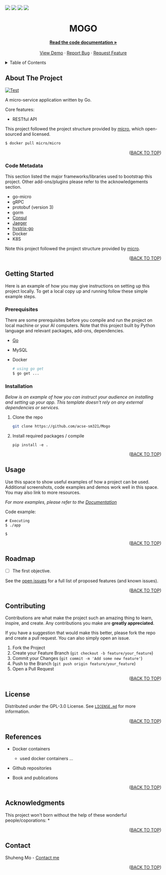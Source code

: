 <div id="top"></div>

<!-- PROJECT SHIELDS -->
<!--
*** https://www.markdownguide.org/basic-syntax/#reference-style-links
-->
<!-- using the static badge because it is private, covert to dynamic ones if public  -->
<!-- https://shields.io/#your-badge -->

<div>
<img src="https://img.shields.io/github/issues/acse-sm321/Mogo">
<img src="https://img.shields.io/github/forks/acse-sm321/Mogo">
<img src="https://img.shields.io/github/stars/acse-sm321/Mogo">
<img src="https://img.shields.io/github/license/acse-sm321/Mogo">
</div>

<!-- PROJECT LOGO -->
<div align="center">
  <!-- <a href="https://github.com/othneildrew/Best-README-Template">
    <img src="images/logo.png" alt="Logo" width="80" height="80">
  </a> -->

<h1 align="center">MOGO</h1>
  <p align="center">
    <a href="https://github.com/acse-sm321/Mogo"><strong>Read the code documentation »</strong></a>
    <br />
    <br />
    <a href="https://github.com/acse-sm321/Mogo">View Demo</a>
    ·
    <a href="https://github.com/acse-sm321/Mogo/issues">Report Bug</a>
    ·
    <a href="https://github.com/acse-sm321/Mogo/issues">Request Feature</a>
  </p>
</div>

<!-- TABLE OF CONTENTS -->
<details>
  <summary>Table of Contents</summary>
  <ol>
    <li>
      <a href="#about-the-project">About The Project</a>
      <ul>
        <li><a href="#code-metadata">Code Metadata</a></li>
      </ul>
    </li>
    <li>
      <a href="#getting-started">Getting Started</a>
      <ul>
        <li><a href="#prerequisites">Prerequisites</a></li>
        <li><a href="#installation">Installation</a></li>
      </ul>
    </li>
    <li><a href="#usage">Usage</a></li>
    <li><a href="#roadmap">Roadmap</a></li>
    <li><a href="#contributing">Contributing</a></li>
    <li><a href="#license">License</a></li>
    <li><a href="#references">References</a></li>
    <li><a href="#acknowledgments">Acknowledgments</a></li>
    <li><a href="#contact">Contact</a></li>
  </ol>
</details>

<!-- ABOUT THE PROJECT -->
## About The Project

<!-- [![Product Name Screen Shot][product-screenshot]](https://example.com) -->

[![Test](https://github.com/acse-sm321/Mogo/workflows/Test/badge.svg)](https://github.com/acse-sm321/Mogo/actions)


A micro-service application written by Go.

Core features:
*  RESTful API

This project followed the project structure provided by [micro](https://hub.docker.com/r/micro/micro), which open-sourced and licensed.
```bash
$ docker pull micro/micro
```

<p align="right">(<a href="#top">BACK TO TOP</a>)</p>

### Code Metadata

This section listed the major frameworks/libraries used to bootstrap this project. Other add-ons/plugins please refer to the acknowledgements section.

* go-micro
* gRPC
* protobuf (version 3)
* gorm
* [Consul](https://github.com/hashicorp/consul)
* [Jaeger](https://github.com/jaegertracing/jaeger)
* [hystrix-go](https://github.com/afex/hystrix-go)
* Docker
* K8S

Note this project followed the project structure provided by [micro](https://hub.docker.com/r/micro/micro).

<p align="right">(<a href="#top">BACK TO TOP</a>)</p>

<!-- GETTING STARTED -->
## Getting Started

Here is an example of how you may give instructions on setting up this project locally. To get a local copy up and running follow these simple example steps.

### Prerequisites

There are some prerequisites before you compile and run the project on local machine or your AI computers. Note that this project built by Python language and relevant packages, add-ons, dependencies.
* [Go](https://go.dev/)
* MySQL
* Docker

  ```bash
  # using go get
  $ go get ...
  ```

### Installation

_Below is an example of how you can instruct your audience on installing and setting up your app. This template doesn't rely on any external dependencies or services._

1. Clone the repo
   ```sh
   git clone https://github.com/acse-sm321/Mogo
   ```
2. Install required packages / compile
    ```
    pip install -e .
    ```

<p align="right">(<a href="#top">BACK TO TOP</a>)</p>



<!-- USAGE EXAMPLES -->
## Usage

Use this space to show useful examples of how a project can be used. Additional screenshots, code examples and demos work well in this space. You may also link to more resources.

_For more examples, please refer to the [Documentation](https://example.com)_

Code example:
```
# Executing
$ ./app

$ 
```

<p align="right">(<a href="#top">BACK TO TOP</a>)</p>



<!-- ROADMAP -->
## Roadmap

- [ ] The first objective.

See the [open issues](https://github.com/acse-sm321/Mogo/issues) for a full list of proposed features (and known issues).

<p align="right">(<a href="#top">BACK TO TOP</a>)</p>

<!-- CONTRIBUTING -->
## Contributing

Contributions are what make the project such an amazing thing to learn, inspire, and create. Any contributions you make are **greatly appreciated**.

If you have a suggestion that would make this better, please fork the repo and create a pull request. You can also simply open an issue.

1. Fork the Project
2. Create your Feature Branch (`git checkout -b feature/your_feature`)
3. Commit your Changes (`git commit -m 'Add some new feature'`)
4. Push to the Branch (`git push origin feature/your_feature`)
5. Open a Pull Request

<p align="right">(<a href="#top">BACK TO TOP</a>)</p>



<!-- LICENSE -->
## License

Distributed under the GPL-3.0 License. See [`LICENSE.md`](https://github.com/acse-sm321/Mogo/blob/main/LICENSE) for more information.

<p align="right">(<a href="#top">BACK TO TOP</a>)</p>

## References
- Docker containers 
  - used docker containers ...

- Github repositories

- Book and publications

<p align="right">(<a href="#top">BACK TO TOP</a>)</p>

<!-- ACKNOWLEDGMENTS -->
## Acknowledgments
This project won't born without the help of these wonderful people/coporations:
*

<p align="right">(<a href="#top">BACK TO TOP</a>)</p>

<!-- CONTACT -->
## Contact

Shuheng Mo - [Contact me](https://linktr.ee/shuheng_mo)


<p align="right">(<a href="#top">BACK TO TOP</a>)</p>



